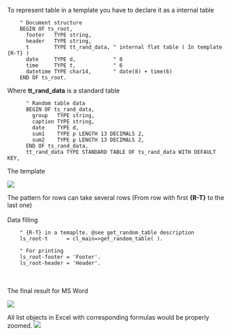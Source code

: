 To represent table in a template you have to declare it as a internal table
```abap
    " Document structure
    BEGIN OF ts_root,
      footer   TYPE string,
      header   TYPE string,
      t        TYPE tt_rand_data, " internal flat table ( In template {R-T} )
      date     TYPE d,            " 8
      time     TYPE t,            " 6
      datetime TYPE char14,       " date(8) + time(6)
    END OF ts_root.
```
Where **tt_rand_data** is a standard table
```abap
      " Random table data
      BEGIN OF ts_rand_data,
        group   TYPE string,
        caption TYPE string,
        date    TYPE d,
        sum1    TYPE p LENGTH 13 DECIMALS 2,
        sum2    TYPE p LENGTH 13 DECIMALS 2,
      END OF ts_rand_data,
      tt_rand_data TYPE STANDARD TABLE OF ts_rand_data WITH DEFAULT KEY,
```
The template

![](https://raw.githubusercontent.com/wiki/bizhuka/xtt/img/basic_table_templ.png)

The pattern for rows can take several rows (From row with first **{R-T}** to the last one)\
\
Data filling
```abap
    " {R-T} in a temaplte. @see get_random_table description
    ls_root-t      = cl_main=>get_random_table( ).

    " For printing
    ls_root-footer = 'Footer'.
    ls_root-header = 'Header'.
```
\
\
The final result for MS Word

![](https://raw.githubusercontent.com/wiki/bizhuka/xtt/img/basic_table_word.png)

All list objects in Excel with corresponding formulas would be properly zoomed.
![](https://raw.githubusercontent.com/wiki/bizhuka/xtt/img/basic_table_01.png)